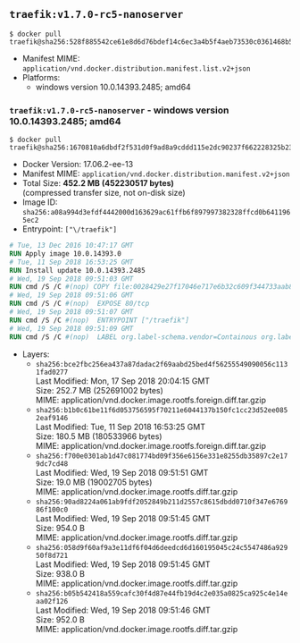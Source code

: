 ## `traefik:v1.7.0-rc5-nanoserver`

```console
$ docker pull traefik@sha256:528f885542ce61e8d6d76bdef14c6ec3a4b5f4aeb73530c0361468b5675176da
```

-	Manifest MIME: `application/vnd.docker.distribution.manifest.list.v2+json`
-	Platforms:
	-	windows version 10.0.14393.2485; amd64

### `traefik:v1.7.0-rc5-nanoserver` - windows version 10.0.14393.2485; amd64

```console
$ docker pull traefik@sha256:1670810a6dbdf2f531d0f9ad8a9cddd115e2dc90237f662228325b2305b0348d
```

-	Docker Version: 17.06.2-ee-13
-	Manifest MIME: `application/vnd.docker.distribution.manifest.v2+json`
-	Total Size: **452.2 MB (452230517 bytes)**  
	(compressed transfer size, not on-disk size)
-	Image ID: `sha256:a08a994d3efdf4442000d163629ac61ffb6f897997382328ffcd0b6411965ec2`
-	Entrypoint: `["\/traefik"]`

```dockerfile
# Tue, 13 Dec 2016 10:47:17 GMT
RUN Apply image 10.0.14393.0
# Tue, 11 Sep 2018 16:53:25 GMT
RUN Install update 10.0.14393.2485
# Wed, 19 Sep 2018 09:51:03 GMT
RUN cmd /S /C #(nop) COPY file:0028429e27f17046e717e6b32c609f344733aab8517f4c8b096248b2aed41bb4 in \traefik.exe 
# Wed, 19 Sep 2018 09:51:06 GMT
RUN cmd /S /C #(nop)  EXPOSE 80/tcp
# Wed, 19 Sep 2018 09:51:07 GMT
RUN cmd /S /C #(nop)  ENTRYPOINT ["/traefik"]
# Wed, 19 Sep 2018 09:51:09 GMT
RUN cmd /S /C #(nop)  LABEL org.label-schema.vendor=Containous org.label-schema.url=https://traefik.io org.label-schema.name=Traefik org.label-schema.description=A modern reverse-proxy org.label-schema.version=v1.7.0-rc5 org.label-schema.docker.schema-version=1.0
```

-	Layers:
	-	`sha256:bce2fbc256ea437a87dadac2f69aabd25bed4f56255549090056c1131fad0277`  
		Last Modified: Mon, 17 Sep 2018 20:04:15 GMT  
		Size: 252.7 MB (252691002 bytes)  
		MIME: application/vnd.docker.image.rootfs.foreign.diff.tar.gzip
	-	`sha256:b1b0c61be11f6d053756595f70211e6044137b150fc1cc23d52ee0852eaf9146`  
		Last Modified: Tue, 11 Sep 2018 16:53:25 GMT  
		Size: 180.5 MB (180533966 bytes)  
		MIME: application/vnd.docker.image.rootfs.foreign.diff.tar.gzip
	-	`sha256:f700e0301ab1d47c081774bd09f356e6156e331e8255db35897c2e179dc7cd48`  
		Last Modified: Wed, 19 Sep 2018 09:51:51 GMT  
		Size: 19.0 MB (19002705 bytes)  
		MIME: application/vnd.docker.image.rootfs.diff.tar.gzip
	-	`sha256:90ad8224a061ab9fdf2052849b211d2557c8615dbdd0710f347e676986f100c0`  
		Last Modified: Wed, 19 Sep 2018 09:51:45 GMT  
		Size: 954.0 B  
		MIME: application/vnd.docker.image.rootfs.diff.tar.gzip
	-	`sha256:058d9f60af9a3e11df6f04d6deedcd6d160195045c24c5547486a92950f8d721`  
		Last Modified: Wed, 19 Sep 2018 09:51:45 GMT  
		Size: 938.0 B  
		MIME: application/vnd.docker.image.rootfs.diff.tar.gzip
	-	`sha256:b05b542418a559cafc30f4d87e44fb19d4c2e035a0825ca925c4e14eaa02f126`  
		Last Modified: Wed, 19 Sep 2018 09:51:46 GMT  
		Size: 952.0 B  
		MIME: application/vnd.docker.image.rootfs.diff.tar.gzip
